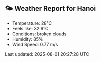 <!-- WEATHER-START -->
## 🌤 Weather Report for Hanoi

- Temperature: 28°C
- Feels like: 32.9°C
- Conditions: broken clouds
- Humidity: 85%
- Wind Speed: 0.77 m/s

Last updated: 2025-08-01 20:27:28 UTC
<!-- WEATHER-END -->
